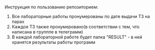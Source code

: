 Инструкция по пользованию репозиторием:
1) Все лабораторные работы пронумерованы по дате выдачи ТЗ на парах
2) Каждое ТЗ также пронумеровано(в соответствии с тем, что написана в групппе в телеграмм) 
3) В каждой лабораторной работе будет папка "RESULT" - в ней хранятся результаты работы программ

